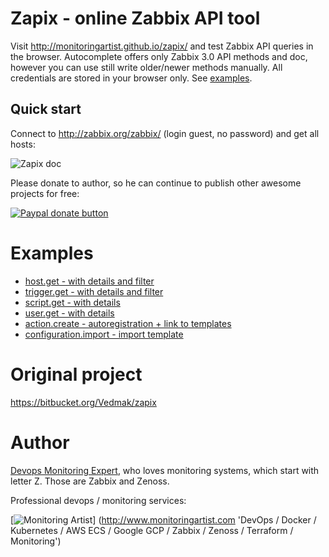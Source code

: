 # Zapix - online Zabbix API tool

Visit http://monitoringartist.github.io/zapix/ and test Zabbix API queries
in the browser. Autocomplete offers only Zabbix 3.0 API methods and doc, however
you can use still write older/newer methods manually. All credentials are stored
in your browser only. See [examples](https://github.com/monitoringartist/zapix#examples).

## Quick start

Connect to http://zabbix.org/zabbix/ (login guest, no password) and get all hosts:

![Zapix doc](https://raw.githubusercontent.com/monitoringartist/zapix/gh-pages/doc/zabbix-zapix.gif)

Please donate to author, so he can continue to publish other awesome projects 
for free:

[![Paypal donate button](http://jangaraj.com/img/github-donate-button02.png)](https://www.paypal.com/cgi-bin/webscr?cmd=_s-xclick&hosted_button_id=8LB6J222WRUZ4)

# Examples

- [host.get - with details and filter](http://monitoringartist.github.io/zapix/#apimethod=host.get&apiparams={%0A%20%20%20%20%22output%22%3A%20%22extend%22%2C%0A%20%20%20%20%22filter%22%3A%20{%0A%20%20%20%20%20%20%20%20%22host%22%3A%20[%0A%20%20%20%20%20%20%20%20%20%20%20%20%22Zabbix.org%22%2C%0A%20%20%20%20%20%20%20%20%20%20%20%20%22Linux%20server%22%0A%20%20%20%20%20%20%20%20]%0A%20%20%20%20}%0A})
- [trigger.get - with details and filter](http://monitoringartist.github.io/zapix/#apimethod=trigger.get&apiparams={%0A%20%20%20%20%22output%22%3A%20[%0A%20%20%20%20%20%20%20%20%22triggerid%22%2C%0A%20%20%20%20%20%20%20%20%22description%22%2C%0A%20%20%20%20%20%20%20%20%22priority%22%2C%0A%20%20%20%20%20%20%20%20%22error%22%0A%20%20%20%20]%2C%0A%20%20%20%20%22expandDescription%22%3A%201%2C%0A%20%20%20%20%22selectHosts%22%3A%20%22extend%22%2C%0A%20%20%20%20%22filter%22%3A%20{%0A%20%20%20%20%20%20%20%20%22value%22%3A%201%2C%0A%20%20%20%20%20%20%20%20%22status%22%3A%200%0A%20%20%20%20}%0A})
- [script.get - with details](http://monitoringartist.github.io/zapix/#apimethod=script.get&apiparams={%0A%20%20%20%20%22output%22%3A%20%22extend%22%0A})
- [user.get - with details](http://monitoringartist.github.io/zapix/#apimethod=user.get&apiparams={%0A%20%20%20%20%22output%22%3A%20%22extend%22%0A})
- [action.create - autoregistration + link to templates](http://monitoringartist.github.io/zapix/#apimethod=action.create&apiparams={%0A%20%20%20%20%22name%22%3A%20%22Auto%20registration%22%2C%0A%20%20%20%20%22eventsource%22%3A%202%2C%0A%20%20%20%20%22status%22%3A%200%2C%0A%20%20%20%20%22esc_period%22%3A%20120%2C%0A%20%20%20%20%22operations%22%3A%20[%0A%20%20%20%20%20%20%20%20{%0A%20%20%20%20%20%20%20%20%20%20%20%20%22operationtype%22%3A%206%2C%0A%20%20%20%20%20%20%20%20%20%20%20%20%22optemplate%22%3A%20[%0A%20%20%20%20%20%20%20%20%20%20%20%20%20%20%20%20{%0A%20%20%20%20%20%20%20%20%20%20%20%20%20%20%20%20%20%20%20%20%22templateid%22%3A%20%2210001%22%0A%20%20%20%20%20%20%20%20%20%20%20%20%20%20%20%20}%0A%20%20%20%20%20%20%20%20%20%20%20%20]%0A%20%20%20%20%20%20%20%20}%0A%20%20%20%20]%0A})
- [configuration.import - import template](http://monitoringartist.github.io/zapix/#apimethod=configuration.import&apiparams={%0A%20%20%20%20%22format%22%3A%20%22xml%22%2C%0A%20%20%20%20%22rules%22%3A%20{%0A%20%20%20%20%20%20%20%20%22templates%22%3A%20{%0A%20%20%20%20%20%20%20%20%20%20%20%20%22createMissing%22%3A%20true%2C%0A%20%20%20%20%20%20%20%20%20%20%20%20%22updateExisting%22%3A%20true%0A%20%20%20%20%20%20%20%20}%2C%0A%20%20%20%20%20%20%20%20%22images%22%3A%20{%0A%20%20%20%20%20%20%20%20%20%20%20%20%22createMissing%22%3A%20true%2C%0A%20%20%20%20%20%20%20%20%20%20%20%20%22updateExisting%22%3A%20true%0A%20%20%20%20%20%20%20%20}%2C%0A%20%20%20%20%20%20%20%20%22groups%22%3A%20{%0A%20%20%20%20%20%20%20%20%20%20%20%20%22createMissing%22%3A%20true%0A%20%20%20%20%20%20%20%20}%2C%0A%20%20%20%20%20%20%20%20%22triggers%22%3A%20{%0A%20%20%20%20%20%20%20%20%20%20%20%20%22createMissing%22%3A%20true%2C%0A%20%20%20%20%20%20%20%20%20%20%20%20%22updateExisting%22%3A%20true%0A%20%20%20%20%20%20%20%20}%2C%0A%20%20%20%20%20%20%20%20%22valueMaps%22%3A%20{%0A%20%20%20%20%20%20%20%20%20%20%20%20%22createMissing%22%3A%20true%2C%0A%20%20%20%20%20%20%20%20%20%20%20%20%22updateExisting%22%3A%20true%0A%20%20%20%20%20%20%20%20}%2C%0A%20%20%20%20%20%20%20%20%22hosts%22%3A%20{%0A%20%20%20%20%20%20%20%20%20%20%20%20%22createMissing%22%3A%20true%2C%0A%20%20%20%20%20%20%20%20%20%20%20%20%22updateExisting%22%3A%20true%0A%20%20%20%20%20%20%20%20}%2C%0A%20%20%20%20%20%20%20%20%22items%22%3A%20{%0A%20%20%20%20%20%20%20%20%20%20%20%20%22createMissing%22%3A%20true%2C%0A%20%20%20%20%20%20%20%20%20%20%20%20%22updateExisting%22%3A%20true%0A%20%20%20%20%20%20%20%20}%2C%0A%20%20%20%20%20%20%20%20%22maps%22%3A%20{%0A%20%20%20%20%20%20%20%20%20%20%20%20%22createMissing%22%3A%20true%2C%0A%20%20%20%20%20%20%20%20%20%20%20%20%22updateExisting%22%3A%20true%0A%20%20%20%20%20%20%20%20}%2C%0A%20%20%20%20%20%20%20%20%22screens%22%3A%20{%0A%20%20%20%20%20%20%20%20%20%20%20%20%22createMissing%22%3A%20true%2C%0A%20%20%20%20%20%20%20%20%20%20%20%20%22updateExisting%22%3A%20true%0A%20%20%20%20%20%20%20%20}%2C%0A%20%20%20%20%20%20%20%20%22templateScreens%22%3A%20{%0A%20%20%20%20%20%20%20%20%20%20%20%20%22createMissing%22%3A%20true%2C%0A%20%20%20%20%20%20%20%20%20%20%20%20%22updateExisting%22%3A%20true%0A%20%20%20%20%20%20%20%20}%2C%0A%20%20%20%20%20%20%20%20%22templateLinkage%22%3A%20{%0A%20%20%20%20%20%20%20%20%20%20%20%20%22createMissing%22%3A%20true%0A%20%20%20%20%20%20%20%20}%2C%0A%20%20%20%20%20%20%20%20%22applications%22%3A%20{%0A%20%20%20%20%20%20%20%20%20%20%20%20%22createMissing%22%3A%20true%2C%0A%20%20%20%20%20%20%20%20%20%20%20%20%22updateExisting%22%3A%20true%0A%20%20%20%20%20%20%20%20}%2C%0A%20%20%20%20%20%20%20%20%22graphs%22%3A%20{%0A%20%20%20%20%20%20%20%20%20%20%20%20%22createMissing%22%3A%20true%2C%0A%20%20%20%20%20%20%20%20%20%20%20%20%22updateExisting%22%3A%20true%0A%20%20%20%20%20%20%20%20}%2C%0A%20%20%20%20%20%20%20%20%22discoveryRules%22%3A%20{%0A%20%20%20%20%20%20%20%20%20%20%20%20%22createMissing%22%3A%20true%2C%0A%20%20%20%20%20%20%20%20%20%20%20%20%22updateExisting%22%3A%20true%0A%20%20%20%20%20%20%20%20}%0A%20%20%20%20}%2C%0A%20%20%20%20%22source%22%3A%20%22%3C%3Fxml%20version%3D\\%221.0\\%22%20encoding%3D\\%22UTF-8\\%22%3F%3E%3Czabbix_export%3E%3Cversion%3E2.0%3C%2Fversion%3E%3Cdate%3E2015-07-22T01%3A35%3A05Z%3C%2Fdate%3E%3Cgroups%3E%3Cgroup%3E%3Cname%3ETemplates%3C%2Fname%3E%3C%2Fgroup%3E%3C%2Fgroups%3E%3Ctemplates%3E%3Ctemplate%3E%3Ctemplate%3ETemplate%20App%20Docker%20-%20www.monitoringartist.com%3C%2Ftemplate%3E%3Cname%3ETemplate%20App%20Docker%20-%20www.monitoringartist.com%3C%2Fname%3E%3Cgroups%3E%3Cgroup%3E%3Cname%3ETemplates%3C%2Fname%3E%3C%2Fgroup%3E%3C%2Fgroups%3E%3Capplications%3E%3Capplication%3E%3Cname%3EDocker%3C%2Fname%3E%3C%2Fapplication%3E%3C%2Fapplications%3E%3Citems%2F%3E%3Cdiscovery_rules%3E%3Cdiscovery_rule%3E%3Cname%3ERunning%20containers%3C%2Fname%3E%3Ctype%3E0%3C%2Ftype%3E%3Csnmp_community%2F%3E%3Csnmp_oid%2F%3E%3Ckey%3Edocker.discovery%3C%2Fkey%3E%3Cdelay%3E600%3C%2Fdelay%3E%3Cstatus%3E0%3C%2Fstatus%3E%3Callowed_hosts%2F%3E%3Csnmpv3_contextname%2F%3E%3Csnmpv3_securityname%2F%3E%3Csnmpv3_securitylevel%3E0%3C%2Fsnmpv3_securitylevel%3E%3Csnmpv3_authprotocol%3E0%3C%2Fsnmpv3_authprotocol%3E%3Csnmpv3_authpassphrase%2F%3E%3Csnmpv3_privprotocol%3E0%3C%2Fsnmpv3_privprotocol%3E%3Csnmpv3_privpassphrase%2F%3E%3Cdelay_flex%2F%3E%3Cparams%2F%3E%3Cipmi_sensor%2F%3E%3Cauthtype%3E0%3C%2Fauthtype%3E%3Cusername%2F%3E%3Cpassword%2F%3E%3Cpublickey%2F%3E%3Cprivatekey%2F%3E%3Cport%2F%3E%3Cfilter%3E%3A%3C%2Ffilter%3E%3Clifetime%3E10%3C%2Flifetime%3E%3Cdescription%2F%3E%3Citem_prototypes%3E%3Citem_prototype%3E%3Cname%3EContainer%20{%23HCONTAINERID}%20is%20running%3C%2Fname%3E%3Ctype%3E0%3C%2Ftype%3E%3Csnmp_community%2F%3E%3Cmultiplier%3E0%3C%2Fmultiplier%3E%3Csnmp_oid%2F%3E%3Ckey%3Edocker.up[%2F{%23HCONTAINERID}]%3C%2Fkey%3E%3Cdelay%3E30%3C%2Fdelay%3E%3Chistory%3E90%3C%2Fhistory%3E%3Ctrends%3E365%3C%2Ftrends%3E%3Cstatus%3E0%3C%2Fstatus%3E%3Cvalue_type%3E3%3C%2Fvalue_type%3E%3Callowed_hosts%2F%3E%3Cunits%2F%3E%3Cdelta%3E0%3C%2Fdelta%3E%3Csnmpv3_contextname%2F%3E%3Csnmpv3_securityname%2F%3E%3Csnmpv3_securitylevel%3E0%3C%2Fsnmpv3_securitylevel%3E%3Csnmpv3_authprotocol%3E0%3C%2Fsnmpv3_authprotocol%3E%3Csnmpv3_authpassphrase%2F%3E%3Csnmpv3_privprotocol%3E0%3C%2Fsnmpv3_privprotocol%3E%3Csnmpv3_privpassphrase%2F%3E%3Cformula%3E1%3C%2Fformula%3E%3Cdelay_flex%2F%3E%3Cparams%2F%3E%3Cipmi_sensor%2F%3E%3Cdata_type%3E3%3C%2Fdata_type%3E%3Cauthtype%3E0%3C%2Fauthtype%3E%3Cusername%2F%3E%3Cpassword%2F%3E%3Cpublickey%2F%3E%3Cprivatekey%2F%3E%3Cport%2F%3E%3Cdescription%3ECheck%20if%20container%20is%20running%3A%26%2313%3B%201-is%20running%26%2313%3B%200-is%20not%20running%3C%2Fdescription%3E%3Cinventory_link%3E0%3C%2Finventory_link%3E%3Capplications%3E%3Capplication%3E%3Cname%3EDocker%3C%2Fname%3E%3C%2Fapplication%3E%3C%2Fapplications%3E%3Cvaluemap%3E%3Cname%3EService%20state%3C%2Fname%3E%3C%2Fvaluemap%3E%3Clogtimefmt%2F%3E%3C%2Fitem_prototype%3E%3Citem_prototype%3E%3Cname%3ECPU%20system%20time%20{%23HCONTAINERID}%3C%2Fname%3E%3Ctype%3E0%3C%2Ftype%3E%3Csnmp_community%2F%3E%3Cmultiplier%3E1%3C%2Fmultiplier%3E%3Csnmp_oid%2F%3E%3Ckey%3Edocker.cpu[%2F{%23HCONTAINERID}%2Csystem]%3C%2Fkey%3E%3Cdelay%3E30%3C%2Fdelay%3E%3Chistory%3E90%3C%2Fhistory%3E%3Ctrends%3E365%3C%2Ftrends%3E%3Cstatus%3E0%3C%2Fstatus%3E%3Cvalue_type%3E0%3C%2Fvalue_type%3E%3Callowed_hosts%2F%3E%3Cunits%3E%25%3C%2Funits%3E%3Cdelta%3E1%3C%2Fdelta%3E%3Csnmpv3_contextname%2F%3E%3Csnmpv3_securityname%2F%3E%3Csnmpv3_securitylevel%3E0%3C%2Fsnmpv3_securitylevel%3E%3Csnmpv3_authprotocol%3E0%3C%2Fsnmpv3_authprotocol%3E%3Csnmpv3_authpassphrase%2F%3E%3Csnmpv3_privprotocol%3E0%3C%2Fsnmpv3_privprotocol%3E%3Csnmpv3_privpassphrase%2F%3E%3Cformula%3E100%3C%2Fformula%3E%3Cdelay_flex%2F%3E%3Cparams%2F%3E%3Cipmi_sensor%2F%3E%3Cdata_type%3E0%3C%2Fdata_type%3E%3Cauthtype%3E0%3C%2Fauthtype%3E%3Cusername%2F%3E%3Cpassword%2F%3E%3Cpublickey%2F%3E%3Cprivatekey%2F%3E%3Cport%2F%3E%3Cdescription%2F%3E%3Cinventory_link%3E0%3C%2Finventory_link%3E%3Capplications%3E%3Capplication%3E%3Cname%3EDocker%3C%2Fname%3E%3C%2Fapplication%3E%3C%2Fapplications%3E%3Cvaluemap%2F%3E%3Clogtimefmt%2F%3E%3C%2Fitem_prototype%3E%3Citem_prototype%3E%3Cname%3ECPU%20user%20time%20{%23HCONTAINERID}%3C%2Fname%3E%3Ctype%3E0%3C%2Ftype%3E%3Csnmp_community%2F%3E%3Cmultiplier%3E1%3C%2Fmultiplier%3E%3Csnmp_oid%2F%3E%3Ckey%3Edocker.cpu[%2F{%23HCONTAINERID}%2Cuser]%3C%2Fkey%3E%3Cdelay%3E30%3C%2Fdelay%3E%3Chistory%3E90%3C%2Fhistory%3E%3Ctrends%3E365%3C%2Ftrends%3E%3Cstatus%3E0%3C%2Fstatus%3E%3Cvalue_type%3E0%3C%2Fvalue_type%3E%3Callowed_hosts%2F%3E%3Cunits%3E%25%3C%2Funits%3E%3Cdelta%3E1%3C%2Fdelta%3E%3Csnmpv3_contextname%2F%3E%3Csnmpv3_securityname%2F%3E%3Csnmpv3_securitylevel%3E0%3C%2Fsnmpv3_securitylevel%3E%3Csnmpv3_authprotocol%3E0%3C%2Fsnmpv3_authprotocol%3E%3Csnmpv3_authpassphrase%2F%3E%3Csnmpv3_privprotocol%3E0%3C%2Fsnmpv3_privprotocol%3E%3Csnmpv3_privpassphrase%2F%3E%3Cformula%3E100%3C%2Fformula%3E%3Cdelay_flex%2F%3E%3Cparams%2F%3E%3Cipmi_sensor%2F%3E%3Cdata_type%3E0%3C%2Fdata_type%3E%3Cauthtype%3E0%3C%2Fauthtype%3E%3Cusername%2F%3E%3Cpassword%2F%3E%3Cpublickey%2F%3E%3Cprivatekey%2F%3E%3Cport%2F%3E%3Cdescription%2F%3E%3Cinventory_link%3E0%3C%2Finventory_link%3E%3Capplications%3E%3Capplication%3E%3Cname%3EDocker%3C%2Fname%3E%3C%2Fapplication%3E%3C%2Fapplications%3E%3Cvaluemap%2F%3E%3Clogtimefmt%2F%3E%3C%2Fitem_prototype%3E%3Citem_prototype%3E%3Cname%3EUsed%20cache%20memory%20{%23HCONTAINERID}%3C%2Fname%3E%3Ctype%3E0%3C%2Ftype%3E%3Csnmp_community%2F%3E%3Cmultiplier%3E0%3C%2Fmultiplier%3E%3Csnmp_oid%2F%3E%3Ckey%3Edocker.mem[%2F{%23HCONTAINERID}%2Ctotal_cache]%3C%2Fkey%3E%3Cdelay%3E30%3C%2Fdelay%3E%3Chistory%3E90%3C%2Fhistory%3E%3Ctrends%3E365%3C%2Ftrends%3E%3Cstatus%3E0%3C%2Fstatus%3E%3Cvalue_type%3E3%3C%2Fvalue_type%3E%3Callowed_hosts%2F%3E%3Cunits%3EB%3C%2Funits%3E%3Cdelta%3E0%3C%2Fdelta%3E%3Csnmpv3_contextname%2F%3E%3Csnmpv3_securityname%2F%3E%3Csnmpv3_securitylevel%3E0%3C%2Fsnmpv3_securitylevel%3E%3Csnmpv3_authprotocol%3E0%3C%2Fsnmpv3_authprotocol%3E%3Csnmpv3_authpassphrase%2F%3E%3Csnmpv3_privprotocol%3E0%3C%2Fsnmpv3_privprotocol%3E%3Csnmpv3_privpassphrase%2F%3E%3Cformula%3E1%3C%2Fformula%3E%3Cdelay_flex%2F%3E%3Cparams%2F%3E%3Cipmi_sensor%2F%3E%3Cdata_type%3E0%3C%2Fdata_type%3E%3Cauthtype%3E0%3C%2Fauthtype%3E%3Cusername%2F%3E%3Cpassword%2F%3E%3Cpublickey%2F%3E%3Cprivatekey%2F%3E%3Cport%2F%3E%3Cdescription%2F%3E%3Cinventory_link%3E0%3C%2Finventory_link%3E%3Capplications%3E%3Capplication%3E%3Cname%3EDocker%3C%2Fname%3E%3C%2Fapplication%3E%3C%2Fapplications%3E%3Cvaluemap%2F%3E%3Clogtimefmt%2F%3E%3C%2Fitem_prototype%3E%3Citem_prototype%3E%3Cname%3EUsed%20RSS%20memory%20{%23HCONTAINERID}%3C%2Fname%3E%3Ctype%3E0%3C%2Ftype%3E%3Csnmp_community%2F%3E%3Cmultiplier%3E0%3C%2Fmultiplier%3E%3Csnmp_oid%2F%3E%3Ckey%3Edocker.mem[%2F{%23HCONTAINERID}%2Ctotal_rss]%3C%2Fkey%3E%3Cdelay%3E30%3C%2Fdelay%3E%3Chistory%3E90%3C%2Fhistory%3E%3Ctrends%3E365%3C%2Ftrends%3E%3Cstatus%3E0%3C%2Fstatus%3E%3Cvalue_type%3E3%3C%2Fvalue_type%3E%3Callowed_hosts%2F%3E%3Cunits%3EB%3C%2Funits%3E%3Cdelta%3E0%3C%2Fdelta%3E%3Csnmpv3_contextname%2F%3E%3Csnmpv3_securityname%2F%3E%3Csnmpv3_securitylevel%3E0%3C%2Fsnmpv3_securitylevel%3E%3Csnmpv3_authprotocol%3E0%3C%2Fsnmpv3_authprotocol%3E%3Csnmpv3_authpassphrase%2F%3E%3Csnmpv3_privprotocol%3E0%3C%2Fsnmpv3_privprotocol%3E%3Csnmpv3_privpassphrase%2F%3E%3Cformula%3E1%3C%2Fformula%3E%3Cdelay_flex%2F%3E%3Cparams%2F%3E%3Cipmi_sensor%2F%3E%3Cdata_type%3E0%3C%2Fdata_type%3E%3Cauthtype%3E0%3C%2Fauthtype%3E%3Cusername%2F%3E%3Cpassword%2F%3E%3Cpublickey%2F%3E%3Cprivatekey%2F%3E%3Cport%2F%3E%3Cdescription%2F%3E%3Cinventory_link%3E0%3C%2Finventory_link%3E%3Capplications%3E%3Capplication%3E%3Cname%3EDocker%3C%2Fname%3E%3C%2Fapplication%3E%3C%2Fapplications%3E%3Cvaluemap%2F%3E%3Clogtimefmt%2F%3E%3C%2Fitem_prototype%3E%3Citem_prototype%3E%3Cname%3EUsed%20swap%20{%23HCONTAINERID}%3C%2Fname%3E%3Ctype%3E0%3C%2Ftype%3E%3Csnmp_community%2F%3E%3Cmultiplier%3E0%3C%2Fmultiplier%3E%3Csnmp_oid%2F%3E%3Ckey%3Edocker.mem[%2F{%23HCONTAINERID}%2Ctotal_swap]%3C%2Fkey%3E%3Cdelay%3E30%3C%2Fdelay%3E%3Chistory%3E90%3C%2Fhistory%3E%3Ctrends%3E365%3C%2Ftrends%3E%3Cstatus%3E0%3C%2Fstatus%3E%3Cvalue_type%3E3%3C%2Fvalue_type%3E%3Callowed_hosts%2F%3E%3Cunits%3EB%3C%2Funits%3E%3Cdelta%3E0%3C%2Fdelta%3E%3Csnmpv3_contextname%2F%3E%3Csnmpv3_securityname%2F%3E%3Csnmpv3_securitylevel%3E0%3C%2Fsnmpv3_securitylevel%3E%3Csnmpv3_authprotocol%3E0%3C%2Fsnmpv3_authprotocol%3E%3Csnmpv3_authpassphrase%2F%3E%3Csnmpv3_privprotocol%3E0%3C%2Fsnmpv3_privprotocol%3E%3Csnmpv3_privpassphrase%2F%3E%3Cformula%3E1%3C%2Fformula%3E%3Cdelay_flex%2F%3E%3Cparams%2F%3E%3Cipmi_sensor%2F%3E%3Cdata_type%3E0%3C%2Fdata_type%3E%3Cauthtype%3E0%3C%2Fauthtype%3E%3Cusername%2F%3E%3Cpassword%2F%3E%3Cpublickey%2F%3E%3Cprivatekey%2F%3E%3Cport%2F%3E%3Cdescription%2F%3E%3Cinventory_link%3E0%3C%2Finventory_link%3E%3Capplications%3E%3Capplication%3E%3Cname%3EDocker%3C%2Fname%3E%3C%2Fapplication%3E%3C%2Fapplications%3E%3Cvaluemap%2F%3E%3Clogtimefmt%2F%3E%3C%2Fitem_prototype%3E%3C%2Fitem_prototypes%3E%3Ctrigger_prototypes%2F%3E%3Cgraph_prototypes%3E%3Cgraph_prototype%3E%3Cname%3ECPU%20utilization%20of%20{%23HCONTAINERID}%20container%3C%2Fname%3E%3Cwidth%3E900%3C%2Fwidth%3E%3Cheight%3E200%3C%2Fheight%3E%3Cyaxismin%3E0.0000%3C%2Fyaxismin%3E%3Cyaxismax%3E100.0000%3C%2Fyaxismax%3E%3Cshow_work_period%3E1%3C%2Fshow_work_period%3E%3Cshow_triggers%3E1%3C%2Fshow_triggers%3E%3Ctype%3E1%3C%2Ftype%3E%3Cshow_legend%3E1%3C%2Fshow_legend%3E%3Cshow_3d%3E0%3C%2Fshow_3d%3E%3Cpercent_left%3E0.0000%3C%2Fpercent_left%3E%3Cpercent_right%3E0.0000%3C%2Fpercent_right%3E%3Cymin_type_1%3E1%3C%2Fymin_type_1%3E%3Cymax_type_1%3E0%3C%2Fymax_type_1%3E%3Cymin_item_1%3E0%3C%2Fymin_item_1%3E%3Cymax_item_1%3E0%3C%2Fymax_item_1%3E%3Cgraph_items%3E%3Cgraph_item%3E%3Csortorder%3E0%3C%2Fsortorder%3E%3Cdrawtype%3E0%3C%2Fdrawtype%3E%3Ccolor%3E990000%3C%2Fcolor%3E%3Cyaxisside%3E0%3C%2Fyaxisside%3E%3Ccalc_fnc%3E2%3C%2Fcalc_fnc%3E%3Ctype%3E0%3C%2Ftype%3E%3Citem%3E%3Chost%3ETemplate%20App%20Docker%20-%20www.monitoringartist.com%3C%2Fhost%3E%3Ckey%3Edocker.cpu[%2F{%23HCONTAINERID}%2Csystem]%3C%2Fkey%3E%3C%2Fitem%3E%3C%2Fgraph_item%3E%3Cgraph_item%3E%3Csortorder%3E1%3C%2Fsortorder%3E%3Cdrawtype%3E0%3C%2Fdrawtype%3E%3Ccolor%3E000099%3C%2Fcolor%3E%3Cyaxisside%3E0%3C%2Fyaxisside%3E%3Ccalc_fnc%3E2%3C%2Fcalc_fnc%3E%3Ctype%3E0%3C%2Ftype%3E%3Citem%3E%3Chost%3ETemplate%20App%20Docker%20-%20www.monitoringartist.com%3C%2Fhost%3E%3Ckey%3Edocker.cpu[%2F{%23HCONTAINERID}%2Cuser]%3C%2Fkey%3E%3C%2Fitem%3E%3C%2Fgraph_item%3E%3C%2Fgraph_items%3E%3C%2Fgraph_prototype%3E%3Cgraph_prototype%3E%3Cname%3EMemory%20usage%20of%20{%23HCONTAINERID}%20container%3C%2Fname%3E%3Cwidth%3E900%3C%2Fwidth%3E%3Cheight%3E200%3C%2Fheight%3E%3Cyaxismin%3E0.0000%3C%2Fyaxismin%3E%3Cyaxismax%3E100.0000%3C%2Fyaxismax%3E%3Cshow_work_period%3E1%3C%2Fshow_work_period%3E%3Cshow_triggers%3E1%3C%2Fshow_triggers%3E%3Ctype%3E1%3C%2Ftype%3E%3Cshow_legend%3E1%3C%2Fshow_legend%3E%3Cshow_3d%3E0%3C%2Fshow_3d%3E%3Cpercent_left%3E0.0000%3C%2Fpercent_left%3E%3Cpercent_right%3E0.0000%3C%2Fpercent_right%3E%3Cymin_type_1%3E1%3C%2Fymin_type_1%3E%3Cymax_type_1%3E0%3C%2Fymax_type_1%3E%3Cymin_item_1%3E0%3C%2Fymin_item_1%3E%3Cymax_item_1%3E0%3C%2Fymax_item_1%3E%3Cgraph_items%3E%3Cgraph_item%3E%3Csortorder%3E0%3C%2Fsortorder%3E%3Cdrawtype%3E0%3C%2Fdrawtype%3E%3Ccolor%3E00C800%3C%2Fcolor%3E%3Cyaxisside%3E0%3C%2Fyaxisside%3E%3Ccalc_fnc%3E2%3C%2Fcalc_fnc%3E%3Ctype%3E0%3C%2Ftype%3E%3Citem%3E%3Chost%3ETemplate%20App%20Docker%20-%20www.monitoringartist.com%3C%2Fhost%3E%3Ckey%3Edocker.mem[%2F{%23HCONTAINERID}%2Ctotal_cache]%3C%2Fkey%3E%3C%2Fitem%3E%3C%2Fgraph_item%3E%3Cgraph_item%3E%3Csortorder%3E1%3C%2Fsortorder%3E%3Cdrawtype%3E0%3C%2Fdrawtype%3E%3Ccolor%3E0000C8%3C%2Fcolor%3E%3Cyaxisside%3E0%3C%2Fyaxisside%3E%3Ccalc_fnc%3E2%3C%2Fcalc_fnc%3E%3Ctype%3E0%3C%2Ftype%3E%3Citem%3E%3Chost%3ETemplate%20App%20Docker%20-%20www.monitoringartist.com%3C%2Fhost%3E%3Ckey%3Edocker.mem[%2F{%23HCONTAINERID}%2Ctotal_rss]%3C%2Fkey%3E%3C%2Fitem%3E%3C%2Fgraph_item%3E%3Cgraph_item%3E%3Csortorder%3E2%3C%2Fsortorder%3E%3Cdrawtype%3E0%3C%2Fdrawtype%3E%3Ccolor%3EEE0000%3C%2Fcolor%3E%3Cyaxisside%3E0%3C%2Fyaxisside%3E%3Ccalc_fnc%3E2%3C%2Fcalc_fnc%3E%3Ctype%3E0%3C%2Ftype%3E%3Citem%3E%3Chost%3ETemplate%20App%20Docker%20-%20www.monitoringartist.com%3C%2Fhost%3E%3Ckey%3Edocker.mem[%2F{%23HCONTAINERID}%2Ctotal_swap]%3C%2Fkey%3E%3C%2Fitem%3E%3C%2Fgraph_item%3E%3C%2Fgraph_items%3E%3C%2Fgraph_prototype%3E%3Cgraph_prototype%3E%3Cname%3EState%20of%20{%23HCONTAINERID}%20container%3C%2Fname%3E%3Cwidth%3E900%3C%2Fwidth%3E%3Cheight%3E200%3C%2Fheight%3E%3Cyaxismin%3E0.0000%3C%2Fyaxismin%3E%3Cyaxismax%3E100.0000%3C%2Fyaxismax%3E%3Cshow_work_period%3E1%3C%2Fshow_work_period%3E%3Cshow_triggers%3E1%3C%2Fshow_triggers%3E%3Ctype%3E0%3C%2Ftype%3E%3Cshow_legend%3E1%3C%2Fshow_legend%3E%3Cshow_3d%3E0%3C%2Fshow_3d%3E%3Cpercent_left%3E0.0000%3C%2Fpercent_left%3E%3Cpercent_right%3E0.0000%3C%2Fpercent_right%3E%3Cymin_type_1%3E1%3C%2Fymin_type_1%3E%3Cymax_type_1%3E0%3C%2Fymax_type_1%3E%3Cymin_item_1%3E0%3C%2Fymin_item_1%3E%3Cymax_item_1%3E0%3C%2Fymax_item_1%3E%3Cgraph_items%3E%3Cgraph_item%3E%3Csortorder%3E0%3C%2Fsortorder%3E%3Cdrawtype%3E0%3C%2Fdrawtype%3E%3Ccolor%3E000088%3C%2Fcolor%3E%3Cyaxisside%3E0%3C%2Fyaxisside%3E%3Ccalc_fnc%3E2%3C%2Fcalc_fnc%3E%3Ctype%3E0%3C%2Ftype%3E%3Citem%3E%3Chost%3ETemplate%20App%20Docker%20-%20www.monitoringartist.com%3C%2Fhost%3E%3Ckey%3Edocker.up[%2F{%23HCONTAINERID}]%3C%2Fkey%3E%3C%2Fitem%3E%3C%2Fgraph_item%3E%3C%2Fgraph_items%3E%3C%2Fgraph_prototype%3E%3C%2Fgraph_prototypes%3E%3Chost_prototypes%2F%3E%3C%2Fdiscovery_rule%3E%3C%2Fdiscovery_rules%3E%3Cmacros%2F%3E%3Ctemplates%2F%3E%3Cscreens%2F%3E%3C%2Ftemplate%3E%3C%2Ftemplates%3E%3C%2Fzabbix_export%3E%22%0A})

# Original project

https://bitbucket.org/Vedmak/zapix

# Author

[Devops Monitoring Expert](http://www.jangaraj.com 'DevOps / Docker / Kubernetes / AWS ECS / Google GCP / Zabbix / Zenoss / Terraform / Monitoring'),
who loves monitoring systems, which start with letter Z. Those are Zabbix and Zenoss.

Professional devops / monitoring services:

[![Monitoring Artist](http://monitoringartist.com/img/github-monitoring-artist-logo.jpg)]
(http://www.monitoringartist.com 'DevOps / Docker / Kubernetes / AWS ECS / Google GCP / Zabbix / Zenoss / Terraform / Monitoring')
